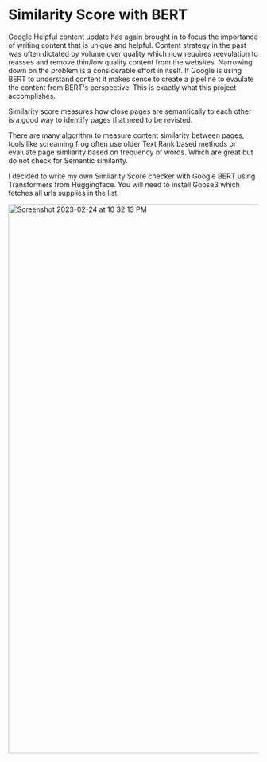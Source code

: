 # Similarity Score with BERT
Google Helpful content update has again brought in to focus the importance of writing content that is unique and helpful. Content strategy in the past was 
often dictated by volume over quality which now requires reevulation to reasses and remove thin/low quality content from the websites. Narrowing down on the problem is a considerable effort in itself. If Google is using BERT to understand content it makes sense to create a pipeline to evaulate the content from BERT's perspective. This is exactly what this project accomplishes. 

Similarity score measures how close pages are semantically to each other is a good way to identify pages that need to be revisted. 

There are many algorithm to measure content similarity between pages, tools like screaming frog often use older Text Rank based methods or evaluate page simliarity
based on frequency of words. Which are great but do not check for Semantic similarity. 

I decided to write my own Similarity Score checker with Google BERT using Transformers from Huggingface. You will need to install Goose3 which fetches all 
urls supplies in the list.

<img width="1104" alt="Screenshot 2023-02-24 at 10 32 13 PM" src="https://user-images.githubusercontent.com/80999165/221334594-c67413d5-c3df-4074-9aee-248585fed1de.png">
